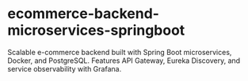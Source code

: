 # ecommerce-backend-microservices-springboot
 Scalable e-commerce backend built with Spring Boot microservices, Docker, and PostgreSQL. Features API Gateway, Eureka Discovery, and service observability with Grafana.
